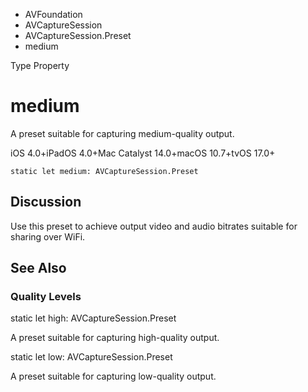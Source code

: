 

- AVFoundation
- AVCaptureSession
- AVCaptureSession.Preset
-  medium 

Type Property

# medium

A preset suitable for capturing medium-quality output.

iOS 4.0+iPadOS 4.0+Mac Catalyst 14.0+macOS 10.7+tvOS 17.0+

``` source
static let medium: AVCaptureSession.Preset
```

## Discussion

Use this preset to achieve output video and audio bitrates suitable for sharing over WiFi.

## See Also

### Quality Levels

static let high: AVCaptureSession.Preset

A preset suitable for capturing high-quality output.

static let low: AVCaptureSession.Preset

A preset suitable for capturing low-quality output.

